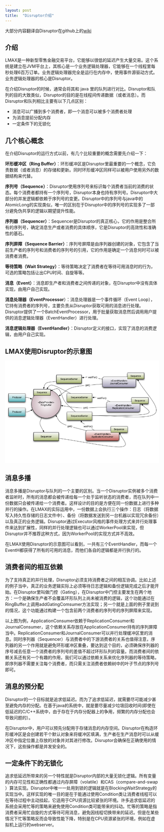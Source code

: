 ```yaml
---
layout: post
title:  "Disruptor介绍"
---
```


大部分内容翻译自Disruptor在github上的[wiki](https://github.com/LMAX-Exchange/disruptor/wiki)

## 介绍

LMAX是一种新型零售金融交易平台，它能够以很低的延迟产生大量交易。这个系统是建立在JVM平台上，其核心是一个业务逻辑处理器，它能够在一个线程里每秒处理6百万订单。业务逻辑处理器完全是运行在内存中，使用事件源驱动方式。业务逻辑处理器的核心是Disruptor。

在介绍Disruptor的时候，通常会将其和 java 里的队列进行对比。Disruptor和队列的目的大致类似，Disruptor的目的是在线程间传递数据（或者消息）。而Disruptor和队列相比主要有以下几点区别：

+ 消息可以广播到多个消费者，即一个消息可以被多个消费者处理
+ 为消息提前分配内存
+ 一定条件下的无锁化

## 几个核心概念

在介绍Disruptor的运行方式以前，有几个比较重要的概念需要先介绍一下：

**环形缓冲区（Ring Buffer）**：环形缓冲区是Disruptor里最重要的一个概念，它负责数据（或者消息）的存储和更新。同时环形缓冲区同样可以被用户使用另外的数据结构来代替。

**序列号（Sequence）**：Disruptor使用序列号来标识每个消费者当前的消费的状态。每个消费者都持有一个序列号，Disruptor本身也持有序列号。Disruptor中大部分的并发逻辑都依赖于序列号的变更。Disruptor中的序列号与java中的AtomicLong的实现类似，唯一的区别在于Disruptor中的序列号的实现多了一部分避免伪共享的逻辑以期望提升性能。

**序列器（Sequencer）**：Sequencer是Disruptor的真正核心，它的作用是整合所有的序列号，确定消息生产或者消费的具体顺序，它是Disruptor的高效性和准确性的基石。

**序列屏障（Sequence Barrier）**：序列号屏障是由序列器创建的对象，它包含了当前生产者的序列号和消费者的序列号的引用，它的作用是确定一个消息何时可以被消费者消费。

**等待策略（Wait Strategy）**：等待策略决定了消费者在等待可用消息时的行为，可选的策略包括让出CPU时间、自旋等等。

**消息（Event）**：消息即生产者和消费者之间传递的对象，在Disruptor中没有具体实现，由用户自己实现。

**消息处理器（EventProcessor**）：消息处理器是一个事件循环（Event Loop），它持有消费者的序列号，主要负责从Disruptor获取可用的消息进行处理。Disruptor提供了一个BatchEventProcessor，用于批量获取消息然后调用用户提供的消息逻辑处理器（EventHandler）进行处理。

**消息逻辑处理器（EventHandler）**：Disruptor定义的接口，实现了消息的消费逻辑，由用户自己实现。

## LMAX使用Disruptor的示意图

![img](/img/disruptor_01.png)

## 消息多播

消息多播是Disruptor与队列的一个主要的区别。当一个Disruptor实例被多个消费者监听时，所有的消息都会被传递给每一个处于监听状态的消费者，而在队列中一份数据只会被传递给一个消费者。这样设计的目的是方便在同一份数据上进行多种并行的操作。在LMAX的实际运用中，一份数据上会执行三个操作：日志（将数据写入持久性存储的日志文件中）、备份（将数据发送到另一台机器以实现冗余备份）以及真正的业务逻辑。Disruptor通过Executor风格的事件处理方式来并行处理事件来达到扩展性，同样的并行处理逻辑也可以通过WorkerPool来实现，但Disruptor并不推荐这种方式，因为WorkerPool的实现方式并不高效。

在LMAX使用Disruptor的示意图可以看到，一共有三个EventHandler，而每一个EventH都获得了所有的可用的消息，而他们各自的逻辑都是并行执行的。

## 消费者间的相互依赖

为了支持真正的并行处理，Disruptor必须支持消费者之间的相互协调。比如上述的例子当中，真正的业务逻辑实际上必须等待日志逻辑和备份逻辑完成之后才能开始。在Disruptor里叫做门控（Gating），在Disruptor中门控主要发生在两个地方：一个是确保生产者不会覆盖环形队列上尚未被消费的逻辑，这个功能通过在RingBuffer上调用addGatingComsumer方法实现；另一个就是上面的例子里说到的情况，这个功能通过构建一个包含前两个消费者的序列号的序列屏障来实现。

以上图为例，ApplicationConsumer依赖于ReplicationConsumer和JournalConsumer，这个依赖关系存放在ApplicationConsumer持有的序列屏障当中。ReplicationConsumer和JournalConsumer可以并行处理缓冲区里的消息。同时序列器（Sequencer）与消费者中的下游消费者的关系也值得注意，序列器的另一个作用就是避免环形缓冲区重叠，要达到这个目的，必须确保序列器的序号减去任意一个消费者的序列号的差值不超过环形队列的容量。而消费者间的依赖关系还有另一个有趣的作用，我们可以通过依赖关系来优化序列器的等待策略，即序列器不需要关注每个消费者，而只需关注消费者依赖树中的叶子节点的序列号即可。

## 消息的预分配

Disruptor的一个目标就是追求低延迟。而为了追求低延迟，就需要尽可能减少甚至避免内存的分配。在基于java的系统中，就是要尽量减少垃圾回收时间(即使在低延迟的C/C++系统中，由于存在于内存分配器上的争用，频繁的内存分配也会导致问题的）。

在Disruptor中，用户可以预先分配用于存储消息的内存空间。Disruptor在构造环形缓冲区是会创建若干个默认对象来将缓冲区填满，生产者在生产消息时可以从缓冲区中指定位置上存放的对象并对其进行修改。Disruptor会确保在正确使用的情况下，这些操作都是并发安全的。

## 一定条件下的无锁化

追求低延迟所带来的另一个特性就是Disruptor内部的大量无锁化逻辑。所有变量的内存可见性和正确性都通过内存屏障（volatile）和CAS（compare-and-swap ）算法实现。Disruptor中唯一一处用到锁的逻辑就是在BlockingWaitStrategy的实现当中。这样实现的唯一目的是在于能通过使用Condition类让消费者线程可以在等待过程中主动挂起，它适用于CPU资源比较紧张的环境。许多追求低延迟的系统会采用忙等的策略来避免使用Condition类可能带来的抖动。忙等的策略是指消费者采用忙自旋的方式等待可用消息，避免因线程切换带来的延迟。但是在某些情况下忙等策略反而会导致性能下降，特别是在CPU资源紧张的环境，例如在虚拟机上运行的webserver。
